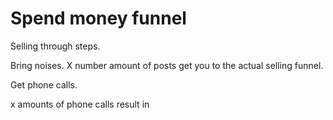 # Spend money funnel
Selling through steps. 

Bring noises. X number amount of posts get you to the actual selling funnel.

 Get phone calls. 

x amounts of phone calls result in  


